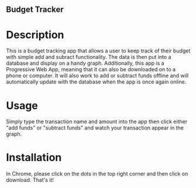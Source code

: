 ## Budget Tracker

# Description

This is a budget tracking app that allows a user to keep track of their budget with simple add and subract functionality. The data is then put into a database and display on a handy graph. Additionally, this app is a Progressive Web App, meaning that it can also be downloaded on to a phone or computer. It will also work to add or subtract funds offline and will automatically update with the database when the app is once again online.

# Usage

Simply type the transaction name and amount into the app then click either "add funds" or "subtract funds" and watch your transaction appear in the graph.

# Installation

In Chrome, please click on the dots in the top right corner and then click on download. That's it!
